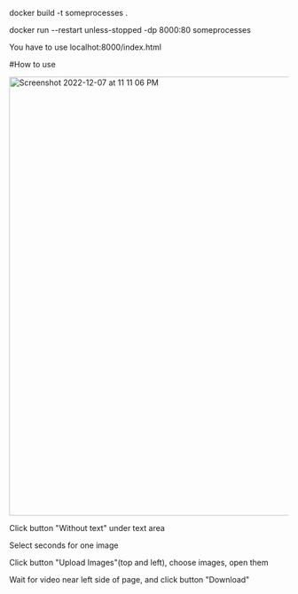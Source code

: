 docker build -t someprocesses .

docker run --restart unless-stopped  -dp 8000:80 someprocesses

You have to use localhot:8000/index.html

#How to use

<img width="792" alt="Screenshot 2022-12-07 at 11 11 06 PM" src="https://user-images.githubusercontent.com/230784/206231195-2e5993f4-e1a1-45b5-8855-e1f4a4634466.png">

Click button "Without text" under text area

Select seconds for one image

Click button "Upload Images"(top and left), choose images, open them

Wait for video near left side of page, and click button "Download"

